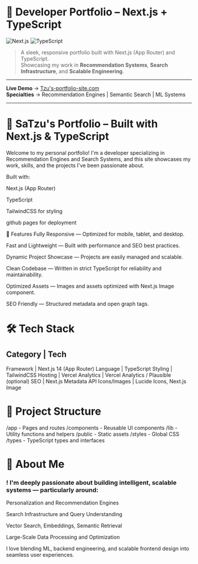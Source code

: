 # 🧠 Developer Portfolio – Next.js + TypeScript

![Next.js](https://img.shields.io/badge/Next.js-000?style=for-the-badge&logo=nextdotjs&logoColor=white)
![TypeScript](https://img.shields.io/badge/TypeScript-007ACC?style=for-the-badge&logo=typescript&logoColor=white)

> A sleek, responsive portfolio built with Next.js (App Router) and TypeScript.  
> Showcasing my work in **Recommendation Systems**, **Search Infrastructure**, and **Scalable Engineering**.


---

**Live Demo** → [Tzu's-portfolio-site.com]( https://satzurajkumar.github.io/tzus-portfolio/)  
**Specialties** → Recommendation Engines | Semantic Search | ML Systems

---


# 🧠 SaTzu's Portfolio – Built with Next.js & TypeScript
Welcome to my personal portfolio!
I'm a developer specializing in Recommendation Engines and Search Systems, and this site showcases my work, skills, and the projects I've been passionate about.

Built with:

Next.js (App Router)

TypeScript

TailwindCSS for styling

github pages for deployment

🚀 Features
Fully Responsive — Optimized for mobile, tablet, and desktop.

Fast and Lightweight — Built with performance and SEO best practices.

Dynamic Project Showcase — Projects are easily managed and scalable.

Clean Codebase — Written in strict TypeScript for reliability and maintainability.

Optimized Assets — Images and assets optimized with Next.js Image component.

SEO Friendly — Structured metadata and open graph tags.

# 🛠️ Tech Stack
## Category | Tech
Framework | Next.js 14 (App Router)
Language | TypeScript
Styling | TailwindCSS
Hosting | Vercel
Analytics | Vercel Analytics / Plausible (optional)
SEO | Next.js Metadata API
Icons/Images | Lucide Icons, Next.js Image

# 📂 Project Structure
/app            - Pages and routes
/components     - Reusable UI components
/lib            - Utility functions and helpers
/public         - Static assets
/styles         - Global CSS
/types          - TypeScript types and interfaces



# 📖 About Me
### ! I'm deeply passionate about building intelligent, scalable systems — particularly around:

Personalization and Recommendation Engines

Search Infrastructure and Query Understanding

Vector Search, Embeddings, Semantic Retrieval

Large-Scale Data Processing and Optimization

I love blending ML, backend engineering, and scalable frontend design into seamless user experiences.
